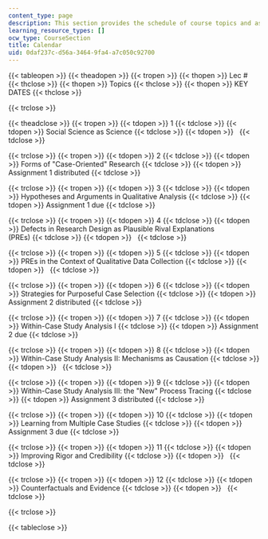 ```yaml
---
content_type: page
description: This section provides the schedule of course topics and assignments.
learning_resource_types: []
ocw_type: CourseSection
title: Calendar
uid: 0daf237c-d56a-3464-9fa4-a7c050c92700
---
```


{{< tableopen >}}
{{< theadopen >}}
{{< tropen >}}
{{< thopen >}}
Lec #
{{< thclose >}}
{{< thopen >}}
Topics
{{< thclose >}}
{{< thopen >}}
KEY DATES
{{< thclose >}}

{{< trclose >}}

{{< theadclose >}}
{{< tropen >}}
{{< tdopen >}}
1
{{< tdclose >}}
{{< tdopen >}}
Social Science as Science
{{< tdclose >}}
{{< tdopen >}}
 
{{< tdclose >}}

{{< trclose >}}
{{< tropen >}}
{{< tdopen >}}
2
{{< tdclose >}}
{{< tdopen >}}
Forms of "Case-Oriented" Research
{{< tdclose >}}
{{< tdopen >}}
Assignment 1 distributed
{{< tdclose >}}

{{< trclose >}}
{{< tropen >}}
{{< tdopen >}}
3
{{< tdclose >}}
{{< tdopen >}}
Hypotheses and Arguments in Qualitative Analysis
{{< tdclose >}}
{{< tdopen >}}
Assignment 1 due
{{< tdclose >}}

{{< trclose >}}
{{< tropen >}}
{{< tdopen >}}
4
{{< tdclose >}}
{{< tdopen >}}
Defects in Research Design as Plausible Rival Explanations  
(PREs)
{{< tdclose >}}
{{< tdopen >}}
 
{{< tdclose >}}

{{< trclose >}}
{{< tropen >}}
{{< tdopen >}}
5
{{< tdclose >}}
{{< tdopen >}}
PREs in the Context of Qualitative Data Collection
{{< tdclose >}}
{{< tdopen >}}
 
{{< tdclose >}}

{{< trclose >}}
{{< tropen >}}
{{< tdopen >}}
6
{{< tdclose >}}
{{< tdopen >}}
Strategies for Purposeful Case Selection
{{< tdclose >}}
{{< tdopen >}}
Assignment 2 distributed
{{< tdclose >}}

{{< trclose >}}
{{< tropen >}}
{{< tdopen >}}
7
{{< tdclose >}}
{{< tdopen >}}
Within-Case Study Analysis I
{{< tdclose >}}
{{< tdopen >}}
Assignment 2 due
{{< tdclose >}}

{{< trclose >}}
{{< tropen >}}
{{< tdopen >}}
8
{{< tdclose >}}
{{< tdopen >}}
Within-Case Study Analysis II: Mechanisms as Causation
{{< tdclose >}}
{{< tdopen >}}
 
{{< tdclose >}}

{{< trclose >}}
{{< tropen >}}
{{< tdopen >}}
9
{{< tdclose >}}
{{< tdopen >}}
Within-Case Study Analysis III: the "New" Process Tracing
{{< tdclose >}}
{{< tdopen >}}
Assignment 3 distributed
{{< tdclose >}}

{{< trclose >}}
{{< tropen >}}
{{< tdopen >}}
10
{{< tdclose >}}
{{< tdopen >}}
Learning from Multiple Case Studies
{{< tdclose >}}
{{< tdopen >}}
Assignment 3 due
{{< tdclose >}}

{{< trclose >}}
{{< tropen >}}
{{< tdopen >}}
11
{{< tdclose >}}
{{< tdopen >}}
Improving Rigor and Credibility
{{< tdclose >}}
{{< tdopen >}}
 
{{< tdclose >}}

{{< trclose >}}
{{< tropen >}}
{{< tdopen >}}
12
{{< tdclose >}}
{{< tdopen >}}
Counterfactuals and Evidence
{{< tdclose >}}
{{< tdopen >}}
 
{{< tdclose >}}

{{< trclose >}}

{{< tableclose >}}